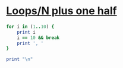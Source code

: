 [1]: http://rosettacode.org/wiki/Loops/N_plus_one_half

# [Loops/N plus one half][1]

```ruby
for i in (1..10) {
    print i
    i == 10 && break
    print ', '
}

print "\n"
```
